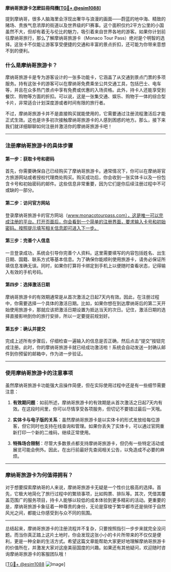 **摩纳哥旅游卡怎麽註冊飛機[[TG💪+ @esim1088](https://t.me/s/esim1088)]**

提到摩纳哥，很多人脑海里会浮现出奢华与浪漫的画面——蔚蓝的地中海、精致的赌场、贵族气息浓厚的街道以及世界级的F1赛事。这个面积仅约2平方公里的小国虽然不大，但却有着无与伦比的魅力，吸引着来自世界各地的游客。如果你计划前往摩纳哥旅行，那么了解摩纳哥旅游卡（Monaco Tour Pass）绝对是个明智的选择。这张卡不仅能让游客享受便捷的交通和丰富的景点折扣，还可能为你带来意想不到的便利。

### 什么是摩纳哥旅游卡？

摩纳哥旅游卡是专为游客设计的一张多功能卡，它涵盖了从交通到景点门票的多项服务。持有这张卡的游客可以在摩纳哥免费乘坐公共交通工具，包括巴士、电车等，并且在众多热门景点中享有免费或优惠的入场资格。此外，持卡人还能享受到餐饮、购物等方面的折扣。可以说，这是一张集交通、娱乐、购物于一体的综合型卡片，非常适合计划深度游或者时间有限的旅行者。

不过，摩纳哥旅游卡并不是直接购买就能使用的，它需要通过注册流程激活后才能正式生效。这也是许多初次接触摩纳哥旅游卡的人感到困惑的地方。那么，接下来我们就详细聊聊如何注册并激活你的摩纳哥旅游卡吧！

---

### 注册摩纳哥旅游卡的具体步骤

#### 第一步：获取卡号和密码

首先，你需要确保自己已经购买了摩纳哥旅游卡。通常情况下，你可以在摩纳哥官方旅游网站或者授权代理商处购买。购买成功后，你会收到一张实体卡以及一份包含卡号和初始密码的邮件。这些信息非常重要，因为它们是你后续注册过程中不可或缺的一部分。

#### 第二步：访问官方网站

登录摩纳哥旅游卡的官方网站（www.monacotourpass.com），这是唯一可以完成注册的平台。打开页面后，你会看到一个简单的注册界面，要求输入卡号和初始密码。按照提示填写相关信息即可进入下一步。

#### 第三步：完善个人信息

一旦登录成功，系统会引导你完善个人资料。这里需要填写的内容包括姓名、出生日期、国籍、联系方式等基本信息。为了确保你能顺利使用旅游卡，请务必保证所填信息准确无误。同时，如果你打算将卡绑定到手机上以便随时查看状态，记得输入有效的手机号码。

#### 第四步：选择激活日期

摩纳哥旅游卡的有效期通常是从首次激活之日起7天内有效。因此，在注册过程中，你需要选择一个具体的激活日期。比如，如果你想在到达摩纳哥后的第二天开始使用旅游卡，那就应该把激活日期设置为抵达当天的次日。记住，激活日期的选择直接影响到你的旅行安排，所以一定要提前规划好。

#### 第五步：确认并提交

完成上述所有步骤后，仔细检查一遍输入的信息是否正确，然后点击“提交”按钮完成注册。此时，你的摩纳哥旅游卡就已经成功激活啦！系统会自动发送一封确认邮件到你预留的邮箱中，作为进一步验证。

---

### 使用摩纳哥旅游卡的注意事项

虽然摩纳哥旅游卡功能强大且操作简便，但在实际使用过程中还是有一些细节需要注意：

1. **有效期问题**：如前所述，摩纳哥旅游卡的有效期是从首次激活之日起7天内有效。在这段时间里，你可以尽情享受各项服务，但切记不要错过最后一天哦。
   
2. **实体卡与电子版的关系**：虽然摩纳哥旅游卡是以实体卡的形式发放给每位游客，但它同时也支持在线查询和管理。如果你丢失了实体卡，可以通过官网重新打印一个新的二维码，继续正常使用。

3. **特殊场合限制**：尽管大多数景点都支持摩纳哥旅游卡，但仍有一些特定活动或展览可能会例外。因此，在出行前最好先查阅相关公告，以免造成不必要的麻烦。

---

### 摩纳哥旅游卡为何值得拥有？

对于想要探索摩纳哥的人来说，摩纳哥旅游卡无疑是一个性价比极高的选择。首先，它极大地简化了旅行过程中的繁琐事项，比如购票、排队等。其次，凭借其覆盖范围广的服务项目，持卡人能够以较低的成本体验到更多精彩的活动。更重要的是，摩纳哥旅游卡象征着一种尊贵的身份，无论是穿梭于繁华都市还是徜徉于自然风光之间，都能让你感受到与众不同的氛围。

---

总结起来，摩纳哥旅游卡的注册流程并不复杂，只要按照指引一步步来就完全没问题。而当你真正踏上这片土地时，你会发现这张小小的卡片所带来的不仅仅是便利，更是一种全新的生活方式。希望这篇文章能帮助大家更好地理解摩纳哥旅游卡的价值所在，并激发大家对这座美丽国度的兴趣。如果还有其他疑问，欢迎随时咨询摩纳哥旅游卡的客服团队哦！

[[TG💪+ @esim1088](https://t.me/s/esim1088) ![Image](https://i.postimg.cc/4NQfJmqS/Snipaste-2025-05-13-00-14-12.png)]